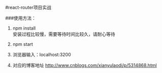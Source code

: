 #react-router项目实战

###使用方法：

1.  npm install    
安装过程比较慢，需要等待时间比较久，请耐心等待

2.  npm start

3.  浏览器输入：localhost:3200

4. 对应的博客地址
http://www.cnblogs.com/xianyulaodi/p/5314868.html
